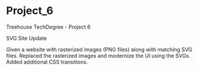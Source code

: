 # Project_6
Treehouse TechDegree - Project 6

SVG Site Update

Given a website with rasterized images (PNG files) along with matching SVG files. Replaced the rasterized images and modernize the UI using the SVGs. Added additional CSS transitions.

